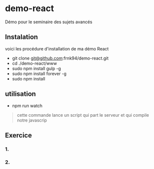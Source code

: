 # demo-react
Démo pour le seminaire des sujets avancés

## Instalation
voici les procédure d'installation de ma démo React
+ git clone git@github.com:frnk94/demo-react.git
+ cd ./demo-react/www
+ sudo npm install gulp -g
+ sudo npm install forever -g
+ sudo npm install

## utilisation
+ npm run watch

> cette commande lance un script qui part le serveur et qui compile notre javascrip

## Exercice

### 1.


### 2.